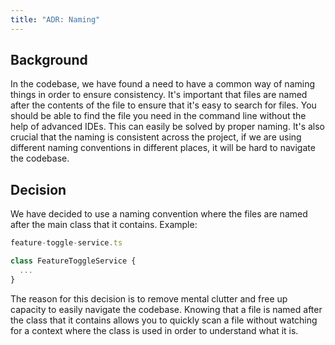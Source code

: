 ```yaml
---
title: "ADR: Naming"
---
```


## Background

In the codebase, we have found a need to have a common way of naming things in order to ensure consistency. It's important that files are named after the contents of the file to ensure that it's easy to search for files. You should be able to find the file you need in the command line without the help of advanced IDEs. This can easily be solved by proper naming. It's also crucial that the naming is consistent across the project, if we are using different naming conventions in different places, it will be hard to navigate the codebase.

## Decision

We have decided to use a naming convention where the files are named after the main class that it contains. Example:

```js
feature-toggle-service.ts

class FeatureToggleService {
  ...
}
```

The reason for this decision is to remove mental clutter and free up capacity to easily navigate the codebase. Knowing that a file is named after the class that it contains allows you to quickly scan a file without watching for a context where the class is used in order to understand what it is.
